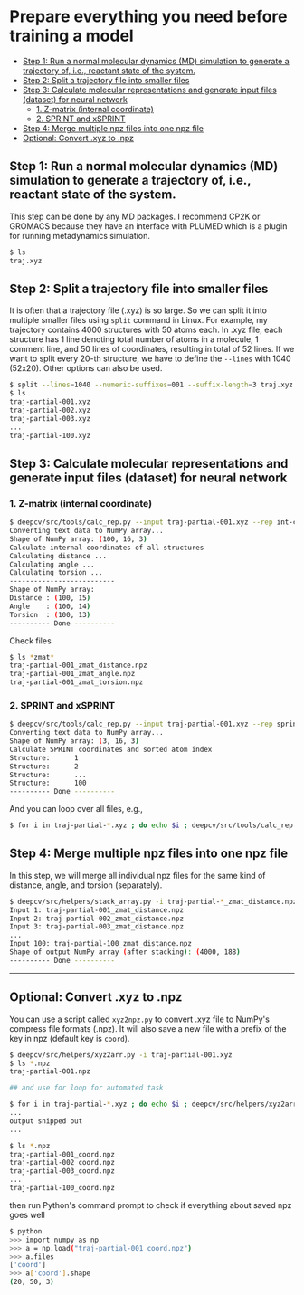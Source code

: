 # Prepare everything you need before training a model <!-- omit in toc -->

- [Step 1: Run a normal molecular dynamics (MD) simulation to generate a trajectory of, i.e., reactant state of the system.](#step-1-run-a-normal-molecular-dynamics-md-simulation-to-generate-a-trajectory-of-ie-reactant-state-of-the-system)
- [Step 2: Split a trajectory file into smaller files](#step-2-split-a-trajectory-file-into-smaller-files)
- [Step 3: Calculate molecular representations and generate input files (dataset) for neural network](#step-3-calculate-molecular-representations-and-generate-input-files-dataset-for-neural-network)
  - [1. Z-matrix (internal coordinate)](#1-z-matrix-internal-coordinate)
  - [2. SPRINT and xSPRINT](#2-sprint-and-xsprint)
- [Step 4: Merge multiple npz files into one npz file](#step-4-merge-multiple-npz-files-into-one-npz-file)
- [Optional: Convert .xyz to .npz](#optional-convert-xyz-to-npz)

## Step 1: Run a normal molecular dynamics (MD) simulation to generate a trajectory of, i.e., reactant state of the system.

This step can be done by any MD packages. I recommend CP2K or GROMACS because they have an interface with
PLUMED which is a plugin for running metadynamics simulation.

```sh
$ ls
traj.xyz
```

## Step 2: Split a trajectory file into smaller files

It is often that a trajectory file (.xyz) is so large. So we can split it into multiple smaller files using `split` command in Linux.
For example, my trajectory contains 4000 structures with 50 atoms each. In .xyz file, each structure has 1 line denoting total number of atoms in a molecule, 1 comment line, and 50 lines of coordinates, resulting in total of 52 lines. If we want to split every 20-th structure, we have to define the `--lines` with 1040 (52x20). Other options can also be used.

```sh
$ split --lines=1040 --numeric-suffixes=001 --suffix-length=3 traj.xyz traj-partial- --additional-suffix=.xyz
$ ls
traj-partial-001.xyz
traj-partial-002.xyz
traj-partial-003.xyz
...
traj-partial-100.xyz
```

## Step 3: Calculate molecular representations and generate input files (dataset) for neural network

### 1. Z-matrix (internal coordinate)

```sh
$ deepcv/src/tools/calc_rep.py --input traj-partial-001.xyz --rep int-coord
Converting text data to NumPy array...
Shape of NumPy array: (100, 16, 3)
Calculate internal coordinates of all structures
Calculating distance ...
Calculating angle ...
Calculating torsion ...
--------------------------
Shape of NumPy array:
Distance : (100, 15)
Angle    : (100, 14)
Torsion  : (100, 13)
---------- Done ----------
```

Check files

```sh
$ ls *zmat*
traj-partial-001_zmat_distance.npz
traj-partial-001_zmat_angle.npz
traj-partial-001_zmat_torsion.npz
```

### 2. SPRINT and xSPRINT

```sh
$ deepcv/src/tools/calc_rep.py --input traj-partial-001.xyz --rep sprint
Converting text data to NumPy array...
Shape of NumPy array: (3, 16, 3)
Calculate SPRINT coordinates and sorted atom index
Structure:      1
Structure:      2
Structure:      ...
Structure:      100
---------- Done ----------
```

And you can loop over all files, e.g.,

```sh
$ for i in traj-partial-*.xyz ; do echo $i ; deepcv/src/tools/calc_rep.py --input $i --rep int-coord ; done
```

## Step 4: Merge multiple npz files into one npz file

In this step, we will merge all individual npz files for the same kind of distance, angle, and torsion (separately).

```sh
$ deepcv/src/helpers/stack_array.py -i traj-partial-*_zmat_distance.npz -k dist
Input 1: traj-partial-001_zmat_distance.npz
Input 2: traj-partial-002_zmat_distance.npz
Input 3: traj-partial-003_zmat_distance.npz
...
Input 100: traj-partial-100_zmat_distance.npz
Shape of output NumPy array (after stacking): (4000, 188)
---------- Done ----------
```

---

## Optional: Convert .xyz to .npz

You can use a script called `xyz2npz.py` to convert .xyz file to NumPy's compress file formats (.npz). It will also save a new file with a prefix of the key in npz (default key is `coord`).

```sh
$ deepcv/src/helpers/xyz2arr.py -i traj-partial-001.xyz
$ ls *.npz
traj-partial-001.npz

## and use for loop for automated task

$ for i in traj-partial-*.xyz ; do echo $i ; deepcv/src/helpers/xyz2arr.py -i $i ; done
...
output snipped out
...

$ ls *.npz
traj-partial-001_coord.npz
traj-partial-002_coord.npz
traj-partial-003_coord.npz
...
traj-partial-100_coord.npz
```

then run Python's command prompt to check if everything about saved npz goes well

```sh
$ python
>>> import numpy as np
>>> a = np.load("traj-partial-001_coord.npz")
>>> a.files
['coord']
>>> a['coord'].shape
(20, 50, 3)
```
